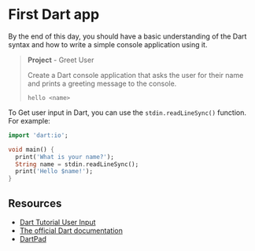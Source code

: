 # First Dart app

By the end of this day, you should have a basic understanding of the Dart syntax and how to write a simple console application using it.

> **Project** - Greet User
> 
> Create a Dart console application that asks the user for their name and prints a greeting message to the console.
> 
> `hello <name>`

To Get user input in Dart, you can use the `stdin.readLineSync()` function. For example:

```dart
import 'dart:io';

void main() {
  print('What is your name?');
  String name = stdin.readLineSync();
  print('Hello $name!');
}
```


## Resources

- [Dart Tutorial User Input](https://dart-tutorial.com/introduction-and-basics/user-input-in-dart/)
- [The official Dart documentation](https://dart.dev/guides)
- [DartPad](https://dartpad.dev/)

